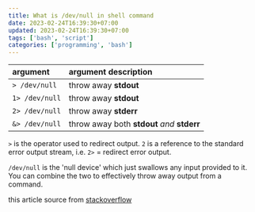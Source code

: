 ```yaml
---
title: What is /dev/null in shell command
date: 2023-02-24T16:39:30+07:00
updated: 2023-02-24T16:39:30+07:00
tags: ['bash', 'script']
categories: ['programming', 'bash']
---
```


| argument | argument description |
| :--- | :--- |
|   `> /dev/null`  | throw away **stdout** |
|   `1> /dev/null` | throw away **stdout** |
|   `2> /dev/null` | throw away **stderr** |
|   `&> /dev/null` | throw away both **stdout** *and* **stderr** |

`>` is the operator used to redirect output. `2` is a reference to the standard error output stream, i.e. `2>` = redirect error output.

`/dev/null` is the 'null device' which just swallows any input provided to it. You can combine the two to effectively throw away output from a command.

this article source from [stackoverflow](https://stackoverflow.com/a/51045329)
